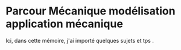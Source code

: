 # Parcour Mécanique modélisation application mécanique 
Ici, dans cette mémoire, j'ai importé quelques sujets et tps .
